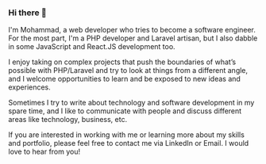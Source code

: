 ### Hi there 👋
I'm Mohammad, a web developer who tries to become a software engineer. For the most part, I'm a PHP developer and Laravel artisan, but I also dabble in some JavaScript and React.JS development too.

I enjoy taking on complex projects that push the boundaries of what’s possible with PHP/Laravel and try to look at things from a different angle, and I welcome opportunities to learn and be exposed to new ideas and experiences. 

Sometimes I try to write about technology and software development in my spare time, and I like to communicate with people and discuss different areas like technology, business, etc.

If you are interested in working with me or learning more about my skills and portfolio, please feel free to contact me via LinkedIn or Email. I would love to hear from you!
